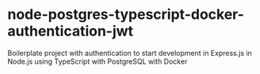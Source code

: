 # node-postgres-typescript-docker-authentication-jwt
Boilerplate project with authentication to start development in Express.js in Node.js using TypeScript with PostgreSQL with Docker
